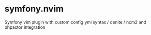 # symfony.nvim
Symfony vim plugin with custom config.yml syntax / denite / ncm2 and phpactor integration
